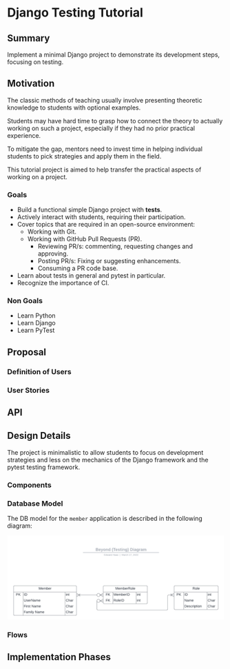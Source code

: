 # Django Testing Tutorial

## Summary
Implement a minimal Django project to demonstrate its development
steps, focusing on testing.

## Motivation
The classic methods of teaching usually involve presenting theoretic
knowledge to students with optional examples.

Students may have hard time to grasp how to connect the theory to
actually working on such a project, especially if they had no prior
practical experience.

To mitigate the gap, mentors need to invest time in helping individual
students to pick strategies and apply them in the field.

This tutorial project is aimed to help transfer the practical aspects
of working on a project.

### Goals
- Build a functional simple Django project with **tests**.
- Actively interact with students, requiring their participation.
- Cover topics that are required in an open-source environment:
  - Working with Git.
  - Working with GitHub Pull Requests (PR).
    - Reviewing PR/s: commenting, requesting changes and approving.
    - Posting PR/s: Fixing or suggesting enhancements.
    - Consuming a PR code base.
- Learn about tests in general and pytest in particular.
- Recognize the importance of CI.

### Non Goals
- Learn Python
- Learn Django
- Learn PyTest

## Proposal

### Definition of Users

### User Stories

## API

## Design Details
The project is minimalistic to allow students to focus on development
strategies and less on the mechanics of the Django framework and the
pytest testing framework.

### Components

### Database Model
The DB model for the `member` application is described in the following
diagram:

![](member-erd.png)

### Flows

## Implementation Phases
